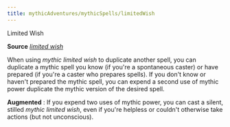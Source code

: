 ```yaml
---
title: mythicAdventures/mythicSpells/limitedWish
---
```

Limited Wish

**Source** [_limited wish_](spells/limitedWish.md#_limited-wish)

When using _mythic limited wish_ to duplicate another spell, you can duplicate a mythic spell you know (if you're a spontaneous caster) or have prepared (if you're a caster who prepares spells). If you don't know or haven't prepared the mythic spell, you can expend a second use of mythic power duplicate the mythic version of the desired spell.

**Augmented** : If you expend two uses of mythic power, you can cast a silent, stilled _mythic limited wish_, even if you're helpless or couldn't otherwise take actions (but not unconscious).

